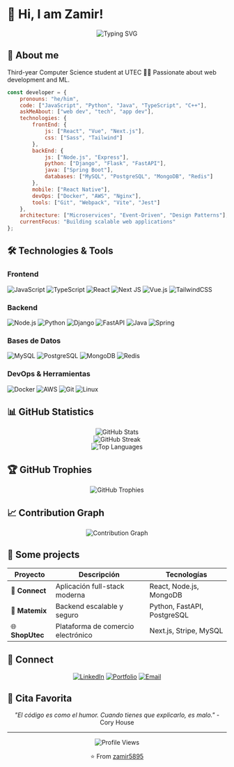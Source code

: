 # 💫 Hi, I am Zamir! 

<div align="center">
  <img src="https://readme-typing-svg.herokuapp.com?font=Fira+Code&pause=1000&color=36BCF7&center=true&vCenter=true&width=435&lines=Full+Stack+Developer;Always+learning+new+things;Code+is+poetry" alt="Typing SVG" />
</div>

## 🚀 About me
Third-year Computer Science student at UTEC 👨‍💻
Passionate about web development and ML.
```javascript
const developer = {
    pronouns: "he/him",
    code: ["JavaScript", "Python", "Java", "TypeScript", "C++"],
    askMeAbout: ["web dev", "tech", "app dev"],
    technologies: {
        frontEnd: {
            js: ["React", "Vue", "Next.js"],
            css: ["Sass", "Tailwind"]
        },
        backEnd: {
            js: ["Node.js", "Express"],
            python: ["Django", "Flask", "FastAPI"],
            java: ["Spring Boot"],
            databases: ["MySQL", "PostgreSQL", "MongoDB", "Redis"]
        },
        mobile: ["React Native"],
        devOps: ["Docker", "AWS", "Nginx"],
        tools: ["Git", "Webpack", "Vite", "Jest"]
    },
    architecture: ["Microservices", "Event-Driven", "Design Patterns"],
    currentFocus: "Building scalable web applications"
};
```


## 🛠️ Technologies & Tools

### Frontend
![JavaScript](https://img.shields.io/badge/javascript-%23323330.svg?style=for-the-badge&logo=javascript&logoColor=%23F7DF1E)
![TypeScript](https://img.shields.io/badge/typescript-%23007ACC.svg?style=for-the-badge&logo=typescript&logoColor=white)
![React](https://img.shields.io/badge/react-%2320232a.svg?style=for-the-badge&logo=react&logoColor=%2361DAFB)
![Next JS](https://img.shields.io/badge/Next-black?style=for-the-badge&logo=next.js&logoColor=white)
![Vue.js](https://img.shields.io/badge/vuejs-%2335495e.svg?style=for-the-badge&logo=vuedotjs&logoColor=%234FC08D)
![TailwindCSS](https://img.shields.io/badge/tailwindcss-%2338B2AC.svg?style=for-the-badge&logo=tailwind-css&logoColor=white)

### Backend
![Node.js](https://img.shields.io/badge/node.js-6DA55F?style=for-the-badge&logo=node.js&logoColor=white)
![Python](https://img.shields.io/badge/python-3670A0?style=for-the-badge&logo=python&logoColor=ffdd54)
![Django](https://img.shields.io/badge/django-%23092E20.svg?style=for-the-badge&logo=django&logoColor=white)
![FastAPI](https://img.shields.io/badge/FastAPI-005571?style=for-the-badge&logo=fastapi)
![Java](https://img.shields.io/badge/java-%23ED8B00.svg?style=for-the-badge&logo=openjdk&logoColor=white)
![Spring](https://img.shields.io/badge/spring-%236DB33F.svg?style=for-the-badge&logo=spring&logoColor=white)

### Bases de Datos
![MySQL](https://img.shields.io/badge/mysql-%2300f.svg?style=for-the-badge&logo=mysql&logoColor=white)
![PostgreSQL](https://img.shields.io/badge/postgres-%23316192.svg?style=for-the-badge&logo=postgresql&logoColor=white)
![MongoDB](https://img.shields.io/badge/MongoDB-%234ea94b.svg?style=for-the-badge&logo=mongodb&logoColor=white)
![Redis](https://img.shields.io/badge/redis-%23DD0031.svg?style=for-the-badge&logo=redis&logoColor=white)

### DevOps & Herramientas
![Docker](https://img.shields.io/badge/docker-%230db7ed.svg?style=for-the-badge&logo=docker&logoColor=white)
![AWS](https://img.shields.io/badge/AWS-%23FF9900.svg?style=for-the-badge&logo=amazon-aws&logoColor=white)
![Git](https://img.shields.io/badge/git-%23F05033.svg?style=for-the-badge&logo=git&logoColor=white)
![Linux](https://img.shields.io/badge/Linux-FCC624?style=for-the-badge&logo=linux&logoColor=black)

## 📊 GitHub Statistics

<div align="center">
  <img src="https://github-readme-stats.vercel.app/api?username=zamir5895&theme=dark&hide_border=false&include_all_commits=true&count_private=true" alt="GitHub Stats" />
</div>

<div align="center">
  <img src="https://github-readme-streak-stats.herokuapp.com/?user=zamir5895&theme=dark&hide_border=false" alt="GitHub Streak" />
</div>

<div align="center">
  <img src="https://github-readme-stats.vercel.app/api/top-langs/?username=zamir5895&theme=dark&hide_border=false&include_all_commits=true&count_private=true&layout=compact" alt="Top Languages" />
</div>

## 🏆 GitHub Trophies
<div align="center">
  <img src="https://github-profile-trophy.vercel.app/?username=zamir5895&theme=radical&no-frame=false&no-bg=false&margin-w=4" alt="GitHub Trophies" />
</div>

## 📈 Contribution Graph
<div align="center">
  <img src="https://github-readme-activity-graph.vercel.app/graph?username=zamir5895&theme=react-dark&hide_border=true" alt="Contribution Graph" />
</div>

## 🎨 Some projects

<div align="center">
  
| Proyecto | Descripción | Tecnologías |
|----------|-------------|-------------|
| 🚀 **Connect** | Aplicación full-stack moderna | React, Node.js, MongoDB |
| 🎯 **Matemix** | Backend escalable y seguro | Python, FastAPI, PostgreSQL |
| 🌐 **ShopUtec** | Plataforma de comercio electrónico | Next.js, Stripe, MySQL |

</div>

## 🤝 Connect

<div align="center">
  
[![LinkedIn](https://img.shields.io/badge/LinkedIn-%230077B5.svg?style=for-the-badge&logo=linkedin&logoColor=white)](https://www.linkedin.com/in/zamir-rogger-lizardo-mejia-32019b289/)
[![Portfolio](https://img.shields.io/badge/Portfolio-%23000000.svg?style=for-the-badge&logo=firefox&logoColor=#FF7139)](https://zamir-lizardo-mejia.vercel.app/)
[![Email](https://img.shields.io/badge/Email-D14836?style=for-the-badge&logo=gmail&logoColor=white)](mailto:zamir.lizardo@utec.edu.pe)

</div>

## 💭 Cita Favorita

<div align="center">
  <i>"El código es como el humor. Cuando tienes que explicarlo, es malo."</i> - Cory House
</div>

---

<div align="center">
  <img src="https://komarev.com/ghpvc/?username=zamir5895&label=Profile%20views&color=0e75b6&style=flat" alt="Profile Views" />
  
  ⭐️ From [zamir5895](https://github.com/zamir5895)
</div>
